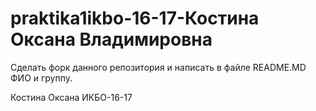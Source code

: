 # praktika1ikbo-16-17-Костина Оксана Владимировна
Сделать форк данного репозитория и написать в файле README.MD ФИО и группу.


Костина Оксана ИКБО-16-17
